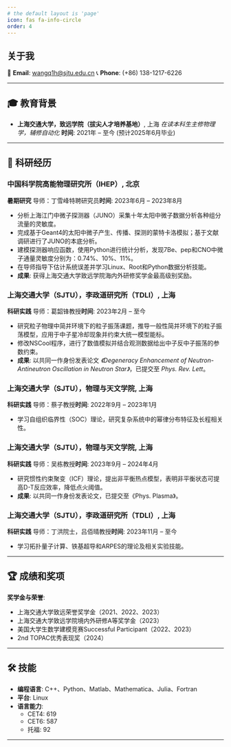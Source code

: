 ```yaml
---
# the default layout is 'page'
icon: fas fa-info-circle
order: 4
---
```

## 关于我

📧 **Email**: [wangq1h@sjtu.edu.cn](mailto:wangq1h@sjtu.edu.cn)
📞 **Phone**: (+86) 138-1217-6226

---

## 🎓 教育背景

- **上海交通大学，致远学院（拔尖人才培养基地）**, 上海
  *在读本科生主修物理学，辅修自动化*
  **时间**: 2021年 – 至今 (预计2025年6月毕业)

---

## 🔬 科研经历

### 中国科学院高能物理研究所（IHEP）, 北京

**暑期研究** 导师：丁雪峰特聘研究员**时间**: 2023年6月 – 2023年8月

- 分析上海江门中微子探测器（JUNO）采集十年太阳中微子数据分析各种组分流量的灵敏度。
- 完成基于Geant4的太阳中微子产生、传播、探测的蒙特卡洛模拟；基于文献调研进行了JUNO的本底分析。
- 建模探测器响应函数，使用Python进行统计分析，发现7Be、pep和CNO中微子通量灵敏度分别为：0.74%、10%、11%。
- 在导师指导下估计系统误差并学习Linux、Root和Python数据分析技能。
- **成果**: 获得上海交通大学致远学院海内外研修奖学金最高级别奖励。

### 上海交通大学（SJTU），李政道研究所（TDLI）, 上海

**科研实践** 导师：葛韶锋教授**时间**: 2023年2月 – 至今

- 研究粒子物理中简并环境下的粒子振荡课题，推导一般性简并环境下的粒子振荡模型，应用于中子星冷却现象并约束大统一模型能标。
- 修改NSCool程序，进行了数值模拟并结合观测数据给出中子反中子振荡的参数约束。
- **成果**: 以共同一作身份发表论文 *《Degeneracy Enhancement of Neutron-Antineutron Oscillation in Neutron Star》*，已提交至 *Phys. Rev. Lett*。

### 上海交通大学（SJTU），物理与天文学院, 上海

**科研实践** 导师：蔡子教授**时间**: 2022年9月 – 2023年1月

- 学习自组织临界性（SOC）理论，研究复杂系统中的幂律分布特征及长程相关性。

### 上海交通大学（SJTU），物理与天文学院, 上海

**科研实践** 导师：吴栋教授**时间**: 2023年9月 – 2024年4月

- 研究惯性约束聚变（ICF）理论，提出非平衡热点模型，表明非平衡状态可提高D-T反应效率，降低点火阈值。
- **成果**: 以共同一作身份发表论文，已提交至《Phys. Plasma》。

### 上海交通大学（SJTU），李政道研究所（TDLI）, 上海

**科研实践** 导师：丁洪院士，吕佰晴教授**时间**: 2023年11月 – 至今

- 学习拓扑量子计算、铁基超导和ARPES的理论及相关实验技能。

---

## 🏆 成绩和奖项

**奖学金与荣誉**:

- 上海交通大学致远荣誉奖学金（2021、2022、2023）
- 上海交通大学致远学院境内外研修A等奖学金（2023）
- 美国大学生数学建模竞赛Successful Participant（2022、2023）
- 2nd TOPAC优秀表现奖（2024）

---

## 🛠 技能

- **编程语言**: C++、Python、Matlab、Mathematica、Julia、Fortran
- **平台**: Linux
- **语言能力**:
  - CET4: 619
  - CET6: 587
  - 托福: 92

---
